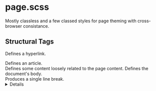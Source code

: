 # page.scss
Mostly classless and a few classed styles for page theming with cross-browser consistance.

## Structural Tags
<a> Defines a hyperlink.
<article> Defines an article.
<aside> Defines some content loosely related to the page content.
<body> Defines the document's body.
<br> Produces a single line break.
<details> Represents a widget from which the user can obtain additional information or controls on-demand.
<div> Specifies a division or a section in a document.
<h1> Defines H1 heading.
<h2> Defines H2 heading.
<h3> Defines H3 heading.
<h4> Defines H4 heading.
<h5> Defines H5 heading.
<h6> Defines H6 heading.
<header> Represents the header of a document or a section.
<hgroup> Defines a group of headings.
<hr> Produce a horizontal line.
<html> Defines the root of an HTML document.
<footer> Represents the footer of a document or a section.
<nav> Defines a section of navigation links.
<p> Defines a paragraph.
<section> Defines a section of a document, such as header, footer etc.
<span> Defines an inline styleless section in a document.
<summary> Defines a summary for the <details> element.

## Form Tags
<button> Creates a clickable button.
<datalist> Represents a set of pre-defined options for an <input> element.
<fieldset> Specifies a set of related form fields.
<form> Defines an HTML form for user input.
<input> Defines an input control.
* <input type="button"> A push button with no default behavior displaying the value of the value attribute, empty by default.
* <input type="checkbox"> A check box allowing single values to be selected/deselected.
* <input type="color"> A control for specifying a color; opening a color picker when active in supporting browsers.
* <input type="date"> A control for entering a date (year, month, and day, with no time). Opens a date picker or numeric wheels for year, month, day when active in supporting browsers.
* <input type="datetime"> Obsolete A control for entering a date and time (hour, minute, second, and fraction of a second) as well as a timezone.
* <input type="datetime-local"> A control for entering a date and time, with no time zone. Opens a date picker or numeric wheels for date- and time-components when active in supporting browsers.
* <input type="email"> A field for editing an email address. Looks like a text input, but has validation parameters and relevant keyboard in supporting browsers and devices with dynamic keyboards.
* <input type="file"> A control that lets the user select a file. Use the accept attribute to define the types of files that the control can select.
* <input type="hidden"> A control that is not displayed but whose value is submitted to the server. There is an example in the next column, but it's hidden!
* <input type="image"> A graphical submit button. Displays an image defined by the src attribute. The alt attribute displays if the image src is missing.
* <input type="month"> A control for entering a month and year, with no time zone.
* <input type="number"> A control for entering a number. Displays a spinner and adds default validation when supported. Displays a numeric keypad in some devices with dynamic keypads.
* <input type="password"> A single-line text field whose value is obscured. Will alert user if site is not secure.
* <input type="radio"> A radio button, allowing a single value to be selected out of multiple choices with the same name value.
* <input type="range"> A control for entering a number whose exact value is not important. Displays as a range widget defaulting to the middle value. Used in conjunction min and max to define the range of acceptable values.
* <input type="reset"> A button that resets the contents of the form to default values. Not recommended.
* <input type="search"> A single-line text field for entering search strings. Line-breaks are automatically removed from the input value. May include a delete icon in supporting browsers that can be used to clear the field. Displays a search icon instead of enter key on some devices with dynamic keypads.
* <input type="submit"> A button that submits the form.
* <input type="tel"> A control for entering a telephone number. Displays a telephone keypad in some devices with dynamic keypads.
* <input type="text"> The default value. A single-line text field. Line-breaks are automatically removed from the input value.
* <input type="time"> A control for entering a time value with no time zone.
* <input type="url"> A field for entering a URL. Looks like a text input, but has validation parameters and relevant keyboard in supporting browsers and devices with dynamic keyboards.
* <input type="week"> A control for entering a date consisting of a week-year number and a week number with no time zone.
<keygen> Represents a control for generating a public-private key pair.
<label> Defines a label for an <input> control.
<legend> Defines a caption for a <fieldset> element.
<meter> Represents a scalar measurement within a known range.
<optgroup> Defines a group of related options in a selection list.
<option> Defines an option in a selection list.
<select> Defines a selection list within a form.
<textarea> Defines a multi-line text input control (text area).

## Formatting Tags
<abbr> Defines an abbreviated form of a longer word or phrase.
<acronym> Defines an acronym.
<address> Specifies the author's contact information.
<b> Displays text in a bold style.
<bdi> Represents text that is isolated from its surrounding for the purposes of bidirectional text formatting.
<bdo> Overrides the current text direction.
<big> displays text in a large size.
<blockquote> Defines a long quotation.
<center> Obsolete Align contents in the center of the enclosing block.
<cite> Indicates a citation or reference to another source.
<code> Specifies text as computer code.
<del> Specifies a block of deleted text.
<dfn> Specifies a definition.
<em> Specifies emphasized text.
<font> Obsolete Defines font, color, and size for text.
<i> Displays text in an italic style.
<ins> Defines a block of text that has been inserted into a document.
<kbd> Specifies text as keyboard input.
<mark> Represents text highlighted for reference purposes.
<output> Represents the result of a calculation.
<pre> Defines a block of preformatted text.
<progress> Represents the completion progress of a task.
<q> Defines a short inline quotation.
<rp> Provides fall-back parenthesis for browsers that that don't support ruby annotations.
<rt> Defines the pronunciation of character presented in a ruby annotations.
<ruby> Represents a ruby annotation.
<s> Obsolete Displays text in strikethrough style.
<samp> Specifies text as sample output from a computer program.
<small> Displays text in a smaller size.
<strike> Obsolete Displays text in strikethrough style.
<strong> Indicate strongly emphasized text.
<sub> Defines subscripted text.
<sup> Defines superscripted text.
<tt> Displays text in a teletype style.
<u> Obsolete Displays text with an underline.
<var> Defines a variable.
<wbr> Represents a line break opportunity.

## List Tags
<dd> Specifies a definition for a term in a definition list.
<dir> Obsolete Defines a directory list.
<dl> Defines a definition list.
<dt> Defines a term (an item) in a definition list.
<li> Defines a list item.
<ol> Defines an ordered list.
<menu> Represents a list of commands.
<ul> Defines an unordered list.

## Table Tags
<caption> Defines the title of a table.
<col> Defines attribute values for one or more columns in a table.
<colgroup> Specifies attributes for multiple columns in a table.
<table> Defines a data table.
<tbody> Groups a set of rows defining the main body of the table data.
<td> Defines a cell in a table.
<tfoot> Groups a set of rows summarizing the columns of the table.
<thead> Groups a set of rows that describes the column labels of a table.
<th> Defines a header cell in a table.
<tr> Defines a row of cells in a table.

## Embedded Tags
<applet> Obsolete Embeds a Java applet (mini Java applications) on the page. Use the <object> element instead.
<area> Defines a specific area within an image map.
<audio> Embeds a sound, or an audio stream in an HTML document.
<canvas> Defines a region in the document, which can be used to draw graphics on the fly via scripting (usually JavaScript).
<embed> Embeds external application, typically multimedia content like audio or video into an HTML document.
<figcaption> Defines a caption or legend for a figure.
<figure> Represents a figure illustrated as part of the document.
<frame> Defines a single frame within a frameset.
<frameset> Defines a collection of frames or other frameset.
<iframe> Displays a URL in an inline frame.
<img> Displays an inline image.
<map> Defines a client-side image-map.
<noframes> Defines an alternate content that displays in browsers that do not support frames.
<object> Defines an embedded object.
<param> Defines a parameter for an object or applet element.
<source> Defines alternative media resources for the media elements like <audio> or <video>.
<time> Represents a time and/or date.
<video> Embeds video content in an HTML document.

# To Do's 
* Get the Responsive Font Sizes mixin installed and use that (https://github.com/twbs/rfs).
* Look into: https://www.gridlover.net/try
* Look into: https://type-scale.com/
* The .h1 – .h6 font-size utilities can be used to override an element’s default size. https://basscss.com/
* Would it be fun or annoying if page.scss become pages.css so that way it's always (pagescss)
* We should add input[type="color"][list] support https://github.com/jensimmons/cssremedy/blob/master/process/UA_stylesheets/chrome.css
* List of Chrome's default stylings https://github.com/jensimmons/cssremedy/blob/master/process/UA_stylesheets/chrome.css

# Inspirartion and References
* Normalize.css
* Santizie.css
* Shoelace.style
* Holiday.css
* https://github.com/ryanmorr/baseline.css
* https://github.com/twbs/rfs#demos
* https://html.com/attributes/
* https://www.tutorialrepublic.com/html-reference/html5-tags.php
* https://developer.mozilla.org/en-US/docs/Web/HTML/Element/input
* http://wtfforms.com/
* https://css.gg/

# Potential Classed Extensions (not in here)
* Animations - Consists of animations that will work with the controls.
* Avatar - Styles for user avatars.
* Cards - Base for card controls.
* Grid - Experimental implementation of CSS Grid standard.
* Modal - Styles for a pop up modal dialog.
* Modifiers - Classes designed for modifying text and backgrounds.
* Pagination - Design for pagination and pagination navigation links.
* Placeholder - Styles for a control designed to be a placeholder such as "Coming Soon" panels and so on.
* Tabs - Contains styles for tab controls.
* Tags - Chip-like controls that are helpful for listing items.
* Tiles - Flexible layout used for tiling controls horizontally.
* Toast - A small overaly notification for websites.
* Tooltips - Add tooltips to any control for contextual info..

# Marketing
* Browser Support Idea (https://d.pr/i/b2URl2 from https://github.com/Spiderpig86/Cirrus)
Misc
* Theme builder https://hiq-theme-builder.netlify.app/theme/colors (REF)

# MISC
* Buttons - Styles for the button with 3 different variations.
* Code - Style for code markup blocks.
* Default (Base) - The core of this framework.
* Font - All text styles for this framework for headers, articles, blockquotes, and paragraphs.
* Footer - Basic styles for setting up a page footer.
* Forms - Form styles for textboxes, textfields, selects, and layout.
* Frames - Flexible panel with header, body, and footer for layouts.
* Header - Styles for header elements including drop down menus.
* Layout - Rules for grids, item alignment, and layout borders.
* Links - Link styles with different effects.
* Lists - A simple stylesheet to simplify list UI.
* Media - Rules for styling images, videos, figures, avatars, and other media components.
* Tables - Clean designs for tables.
* Theme - Default colors of the framework.
* Util - Designed to solve many common headaches with CSS.
